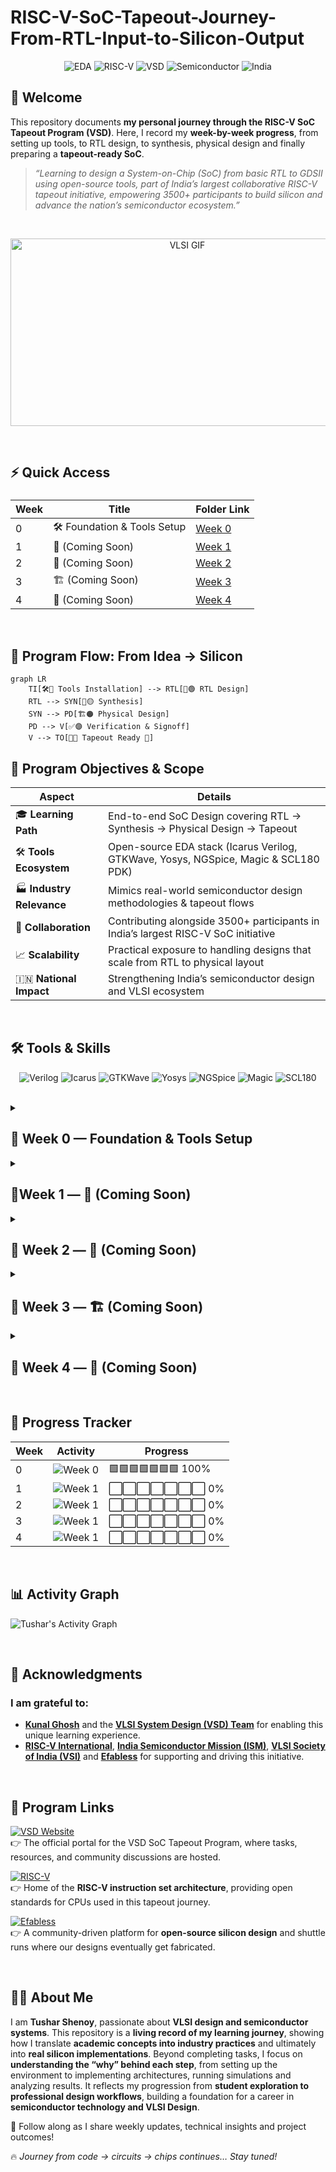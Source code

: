 # RISC-V-SoC-Tapeout-Journey-From-RTL-Input-to-Silicon-Output

<div align="center">

![EDA](https://img.shields.io/badge/OpenSource-EDA%20Tools-purple?style=for-the-badge\&logo=opensourceinitiative)
![RISC-V](https://img.shields.io/badge/RISC--V-OpenSource-blue?style=for-the-badge\&logo=riscv)
![VSD](https://img.shields.io/badge/VSD-Tapeout%20Program-orange?style=for-the-badge\&logo=verilog)
![Semiconductor](https://img.shields.io/badge/India-Semiconductor%20Ecosystem-green?style=for-the-badge)
![India](https://img.shields.io/badge/Made%20in-India-green?style=for-the-badge\&logo=india)

</div>


## 👋 Welcome

This repository documents **my personal journey through the RISC-V SoC Tapeout Program (VSD)**.
Here, I record my **week-by-week progress**, from setting up tools, to RTL design, to synthesis, physical design and finally preparing a **tapeout-ready SoC**.

> *“Learning to design a System-on-Chip (SoC) from basic RTL to GDSII using open-source tools, part of India’s largest collaborative RISC-V tapeout initiative, empowering 3500+ participants to build silicon and advance the nation’s semiconductor ecosystem.”*

<br>

<p align="center">
  <img src="https://cdn.dribbble.com/userupload/25266435/file/original-80b47ebe181ae73b3afb9098bdaf594a.gif" 
       alt="VLSI GIF" 
       width="550" 
       height="300"/>
</p>
<br>

## ⚡ Quick Access

<div align="center">

<h3>

| Week | Title                        | Folder Link        |
| ---- | ---------------------------- | ------------------ |
| 0    | 🛠️ Foundation & Tools Setup | [Week 0](./week0/) |
| 1    | 🚀 (Coming Soon)             | [Week 1](./week1/) |
| 2    | 🔄 (Coming Soon)             | [Week 2](./week2/) |
| 3    | 🏗️ (Coming Soon)            | [Week 3](./week3/) |
| 4    | 🎯 (Coming Soon)             | [Week 4](./week4/) |

</h3>

</div>

<br>


## 🎯 Program Flow: From Idea → Silicon
```mermaid
graph LR
    TI[🛠️🔵 Tools Installation] --> RTL[📝🟢 RTL Design]
    RTL --> SYN[🔄🟡 Synthesis]
    SYN --> PD[🏗️🟠 Physical Design]
    PD --> V[✅🟣 Verification & Signoff]
    V --> TO[🎯🔴 Tapeout Ready 🚀]
```

## 🌟 Program Objectives & Scope

| Aspect                    | Details                                                                             |
| ------------------------- | ----------------------------------------------------------------------------------- |
| 🎓 **Learning Path**      | End-to-end SoC Design covering RTL → Synthesis → Physical Design → Tapeout          |
| 🛠️ **Tools Ecosystem**   | Open-source EDA stack (Icarus Verilog, GTKWave, Yosys, NGSpice, Magic & SCL180 PDK) |
| 🏭 **Industry Relevance** | Mimics real-world semiconductor design methodologies & tapeout flows                |
| 🤝 **Collaboration**      | Contributing alongside 3500+ participants in India’s largest RISC-V SoC initiative  |
| 📈 **Scalability**        | Practical exposure to handling designs that scale from RTL to physical layout       |
| 🇮🇳 **National Impact**  | Strengthening India’s semiconductor design and VLSI ecosystem                       |

<br>

## 🛠️ Tools & Skills

<div align="center">

![Verilog](https://img.shields.io/badge/Verilog-RTL-blue?logo=verilog\&style=for-the-badge)
![Icarus](https://img.shields.io/badge/Icarus-verilog-violet?logo=gnu\&style=for-the-badge)
![GTKWave](https://img.shields.io/badge/GTKWave-Simulation-green?logo=waveform\&style=for-the-badge)
![Yosys](https://img.shields.io/badge/Yosys-Synthesis-red?logo=gnu\&style=for-the-badge)
![NGSpice](https://img.shields.io/badge/NGSpice-purple?logo=open-access\&style=for-the-badge)
![Magic](https://img.shields.io/badge/Magic-Layout-orange?logo=magic\&style=for-the-badge)
![SCL180](https://img.shields.io/badge/SCL180-PDK-lightgrey?logo=chip\&style=for-the-badge)

</div>

<br>

<details>
<summary><h2> 📅 Week 0 — Foundation & Tools Setup</h2></summary>
<br>
  
Week 0 was all about **preparing the sandbox**: installing, verifying and configuring the open-source EDA environment that powers the RTL-to-GDSII flow.

* Installed and verified **Icarus Verilog**, **Yosys**, **GTKWave**, **ngspice**, **Magic**.
* Explored **environment setup** for RTL simulation and synthesis.
* Prepared my system for the upcoming **RTL → GDSII flow**.

### 🔗 **Access Week 0 Details**
- [Week 0 Folder](./week0/)

<br>

### 🔧 **Tasks Completed**
<div align="center">
  
| Task  | Description                           | Tools Installed            | Status      |
| ----- | ------------------------------------- | -------------------------- | ----------- |
| **0** | Tool Installation & Environment Setup | Full Open-Source EDA Stack | ✅ Completed |


</div>
<br>

### 🛠️ **Installed Tools Overview**
<div align="center">
  
| Tool               | Purpose                             | Status     |
| ------------------ | ----------------------------------- | ---------- |
| **Yosys**          | RTL synthesis & logic optimization  | ✅ Verified |
| **Icarus Verilog** | Functional simulation & compilation | ✅ Verified |
| **GTKWave**        | Waveform inspection & debugging     | ✅ Verified |
| **Ngspice**        | Analog & mixed-signal simulation    | ✅ Verified |
| **Magic VLSI**     | Layout design & DRC/LVS checks      | ✅ Verified |
  
</div>
<br>

**Key Learnings:**

✅ Got hands-on with open-source EDA tools.

✅ Understood how toolchains interact in the SoC design journey.

✅ Built a stable foundation for advanced tasks.


</details>

<details>
<summary><h2>📅Week 1 — 🚀 (Coming Soon)</h2></summary>

> ⚠️ Content coming soon!

### 🔗 **Access Week 1 Details**
- [Week 1 Folder](./week1/)


</details>

<details>
<summary><h2>📅 Week 2 — 🔄 (Coming Soon) </h2></summary>

> ⚠️ Content coming soon!

- [Week 2 Folder](./week2/)

</details>


<details>
<summary><h2>📅 Week 3 — 🏗️ (Coming Soon)</h2></summary>
    
> ⚠️ Content coming soon!
    
- [Week 3 Folder](./week3/)

</details>


<details>
<summary><h2>📅 Week 4 — 🎯 (Coming Soon) </h2></summary>

> ⚠️ Content coming soon!

- [Week 4 Folder](./week4/)

</details>

<br>

## 📌 Progress Tracker

<div align="center">
  
| Week | Activity        | Progress                                      |
| ---- | --------------- | --------------------------------------------- |
| 0    | ![Week 0](https://img.shields.io/badge/Week%200-Tools%20Setup-success?style=flat-square)  | 🟩🟩🟩🟩🟩🟩🟩 100% |
| 1    | ![Week 1](https://img.shields.io/badge/Week%201-Upcoming-lightgrey?style=flat-square)     | ⬜⬜⬜⬜⬜⬜⬜ 0%   |
| 2    |![Week 1](https://img.shields.io/badge/Week%202-Upcoming-lightgrey?style=flat-square)   | ⬜⬜⬜⬜⬜⬜⬜ 0%      |
| 3    | ![Week 1](https://img.shields.io/badge/Week%203-Upcoming-lightgrey?style=flat-square) | ⬜⬜⬜⬜⬜⬜⬜ 0%       |
| 4    | ![Week 1](https://img.shields.io/badge/Week%204-Upcoming-lightgrey?style=flat-square)   | ⬜⬜⬜⬜⬜⬜⬜ 0%     |


</div>
<br>

## 📊 Activity Graph

![Tushar's Activity Graph](https://github-readme-activity-graph.vercel.app/graph?username=tusharshenoy&theme=github-compact&hide_border=true)

<br>

## 🙏 **Acknowledgments**

### I am grateful to:

* [**Kunal Ghosh**](https://github.com/kunalg123) and the [**VLSI System Design (VSD) Team**](https://vsdiat.vlsisystemdesign.com/) for enabling this unique learning experience.
* [**RISC-V International**](https://riscv.org/), [**India Semiconductor Mission (ISM)**](https://ism.gov.in/), [**VLSI Society of India (VSI)**]([https://vsi.org.in/](https://www.linkedin.com/company/vlsi-society-of-india-vsi/posts/?feedView=all)) and [**Efabless**](Efabless) for supporting and driving this initiative.

<br>

## 🔗 Program Links

[![VSD Website](https://img.shields.io/badge/VSD-Official%20Website-blue?style=flat-square)](https://vsdiat.vlsisystemdesign.com/)  
👉 The official portal for the VSD SoC Tapeout Program, where tasks, resources, and community discussions are hosted.  

[![RISC-V](https://img.shields.io/badge/RISC--V-International-green?style=flat-square)](https://riscv.org/)  
👉 Home of the **RISC-V instruction set architecture**, providing open standards for CPUs used in this tapeout journey.  

[![Efabless](https://img.shields.io/badge/Efabless-Platform-orange?style=flat-square)](https://efabless.com/)  
👉 A community-driven platform for **open-source silicon design** and shuttle runs where our designs eventually get fabricated.  

<br>

## 👨‍💻 About Me

I am **Tushar Shenoy**, passionate about **VLSI design and semiconductor systems**. This repository is a **living record of my learning journey**, showing how I translate **academic concepts into industry practices** and ultimately into **real silicon implementations**. Beyond completing tasks, I focus on **understanding the “why” behind each step**, from setting up the environment to implementing architectures, running simulations and analyzing results. It reflects my progression from **student exploration to professional design workflows**, building a foundation for a career in **semiconductor technology and VLSI Design**.

📌 Follow along as I share weekly updates, technical insights and project outcomes!

🔥 *Journey from code → circuits → chips continues… Stay tuned!*
